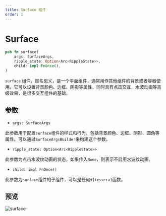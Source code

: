 ```yaml
---
title: Surface 组件
order: 1
---
```


# Surface

```rust
pub fn surface(
    args: SurfaceArgs,
    ripple_state: Option<Arc<RippleState>>,
    child: impl FnOnce(),
)
```

`surface` 组件，顾名思义，是一个平面组件，通常用作其他组件的背景或者容器使用。它可以设置背景颜色、边框、阴影等属性，同时具有点击交互，水波动画等高级效果，是很多交互组件的基础。

## 参数

- `args: SurfaceArgs`

此参数用于配置`surface`组件的样式和行为，包括背景颜色、边框、阴影、圆角等属性。可以通过`SurfaceArgsBuilder`来构建这个参数。

- `ripple_state: Option<Arc<RippleState>>`

此参数为点击水波纹动画的状态，如果传入`None`，则表示不启用水波纹动画。

- `child: impl FnOnce()`

此参数为`surface`组件的子组件，可以是任何`#[tessera]`函数。

## 预览

![surface](/surface_example.png)
